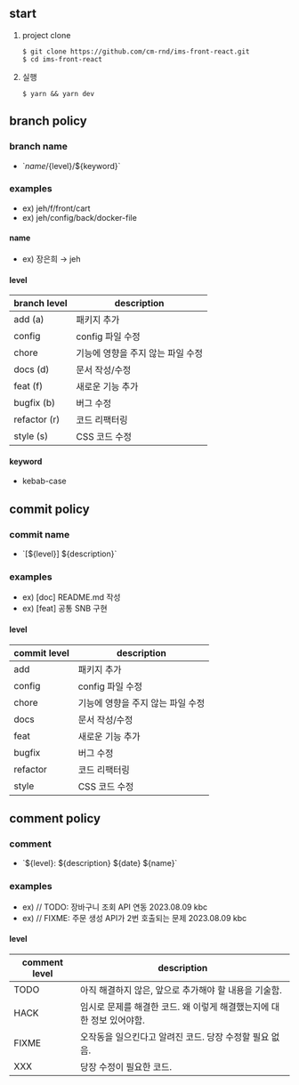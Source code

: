 ## start

1. project clone

    ```
    $ git clone https://github.com/cm-rnd/ims-front-react.git
    $ cd ims-front-react
    ```

2. 실행
    ```
    $ yarn && yarn dev
    ```

## branch policy

### branch name

-   \`${name}/${level}/${keyword}\`

### examples

-   ex) jeh/f/front/cart
-   ex) jeh/config/back/docker-file

#### name

-   ex) 장은희 → jeh

#### level

| branch level | description                       |
| ------------ | --------------------------------- |
| add (a)      | 패키지 추가                       |
| config       | config 파일 수정                  |
| chore        | 기능에 영향을 주지 않는 파일 수정 |
| docs (d)     | 문서 작성/수정                    |
| feat (f)     | 새로운 기능 추가                  |
| bugfix (b)   | 버그 수정                         |
| refactor (r) | 코드 리팩터링                     |
| style (s)    | CSS 코드 수정                     |

#### keyword

-   kebab-case

## commit policy

### commit name

-   \`[${level}] ${description}\`

### examples

-   ex) [doc] README.md 작성
-   ex) [feat] 공통 SNB 구현

#### level

| commit level | description                       |
| ------------ | --------------------------------- |
| add          | 패키지 추가                       |
| config       | config 파일 수정                  |
| chore        | 기능에 영향을 주지 않는 파일 수정 |
| docs         | 문서 작성/수정                    |
| feat         | 새로운 기능 추가                  |
| bugfix       | 버그 수정                         |
| refactor     | 코드 리팩터링                     |
| style        | CSS 코드 수정                     |

## comment policy

### comment

-   \`${level}: ${description} ${date} ${name}\`

### examples

-   ex) // TODO: 장바구니 조회 API 연동 2023.08.09 kbc
-   ex) // FIXME: 주문 생성 API가 2번 호출되는 문제 2023.08.09 kbc

#### level

| comment level | description                                                           |
| ------------- | --------------------------------------------------------------------- |
| TODO          | 아직 해결하지 않은, 앞으로 추가해야 할 내용을 기술함.                 |
| HACK          | 임시로 문제를 해결한 코드. 왜 이렇게 해결했는지에 대한 정보 있어야함. |
| FIXME         | 오작동을 일으킨다고 알려진 코드. 당장 수정할 필요 없음.               |
| XXX           | 당장 수정이 필요한 코드.                                              |
